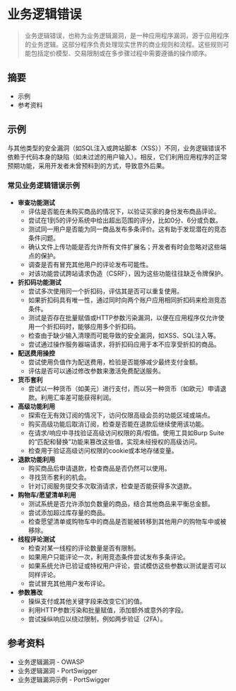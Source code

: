 # 业务逻辑错误

> 业务逻辑错误，也称为业务逻辑漏洞，是一种应用程序漏洞，源于应用程序的业务逻辑。这部分程序负责处理现实世界的商业规则和流程。这些规则可能包括定价模型、交易限制或在多步骤过程中需要遵循的操作顺序。

## 摘要

- 示例
- 参考资料

## 示例

与其他类型的安全漏洞（如SQL注入或跨站脚本（XSS））不同，业务逻辑错误不依赖于代码本身的缺陷（如未过滤的用户输入）。相反，它们利用应用程序的正常预期功能，采用开发者未曾预料到的方式，导致意外后果。

### 常见业务逻辑错误示例

- **审查功能测试**
  - 评估是否能在未购买商品的情况下，以验证买家的身份发布商品评论。
  - 尝试在1到5的评分系统中给出超出范围的评分，比如0分、6分或负数。
  - 测试同一用户是否能为同一商品发布多条评价。这有助于发现潜在的竞态条件问题。
  - 确认文件上传功能是否允许所有文件扩展名；开发者有时会忽略对这些端点的保护。
  - 调查是否有冒充其他用户的评论发布可能性。
  - 对该功能尝试跨站请求伪造（CSRF），因为这些功能往往缺乏令牌保护。
- **折扣码功能测试**
  - 尝试多次使用同一个折扣码，评估其是否可以重复使用。
  - 如果折扣码具有唯一性，通过同时向两个账户应用相同折扣码来检测竞态条件。
  - 测试是否存在批量赋值或HTTP参数污染漏洞，以便在应用程序仅允许使用一个折扣码时，能够应用多个折扣码。
  - 检查由于缺少输入清理而可能导致的安全漏洞，如XSS、SQL注入等。
  - 尝试通过操作服务器端请求，将折扣码应用于本不应享受折扣的商品。
- **配送费用操控**
  - 尝试使用负值作为配送费用，检验是否能够减少最终支付金额。
  - 评估是否可以通过修改参数来激活免费配送服务。
- **货币套利**
  - 尝试以一种货币（如美元）进行支付，而以另一种货币（如欧元）申请退款。利用汇率差可能获得利润。
- **高级功能利用**
  - 探索在无有效订阅的情况下，访问仅限高级会员的功能区域或端点。
  - 购买高级功能后取消订阅，检查是否能在退款后继续使用该功能。
  - 在请求/响应中寻找验证高级访问权限的真/假值。使用工具如Burp Suite的“匹配和替换”功能来篡改这些值，实现未经授权的高级访问。
  - 检查用于验证高级访问权限的cookie或本地存储变量。
- **退款功能利用**
  - 购买商品后申请退款，检查商品是否仍然可以使用。
  - 寻找货币套利的机会。
  - 针对订阅服务提交多次取消请求，检查是否能获得多次退款。
- **购物车/愿望清单利用**
  - 测试系统是否允许添加负数量的商品，结合其他商品来平衡总金额。
  - 尝试添加超过库存量的商品。
  - 检查愿望清单或购物车中的商品是否能被转移到其他用户的购物车中或被移除。
- **线程评论测试**
  - 检查对某一线程的评论数量是否有限制。
  - 如果用户只能评论一次，利用竞态条件尝试发布多条评论。
  - 如果系统允许已验证或特权用户评论，尝试模仿这些参数以测试是否可以同样评论。
  - 尝试冒充其他用户发布评论。
- **参数篡改**
  - 操纵支付或其他关键字段来改变它们的值。
  - 利用HTTP参数污染和批量赋值，添加额外或意外的字段。
  - 尝试操纵响应以绕过限制，例如两步验证（2FA）。

## 参考资料

- 业务逻辑漏洞 - OWASP
- 业务逻辑漏洞 - PortSwigger
- 业务逻辑漏洞示例 - PortSwigger